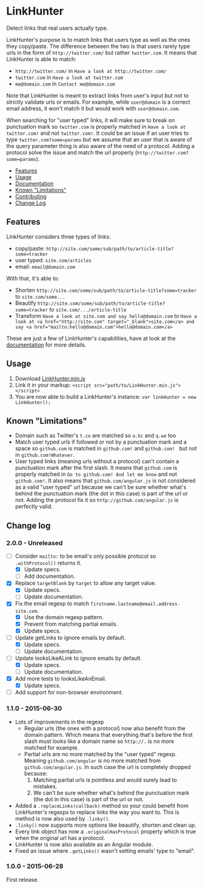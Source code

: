 # LinkHunter

Detect links that real users actually type.

LinkHunter's purpose is to match links that users type as well as the ones they copy/paste.
The difference between the two is that users rarely type urls in the form of `http://twitter.com/` but rather `twitter.com`.
It means that LinkHunter is able to match:

* `http://twitter.com/` in `Have a look at http://twitter.com/`
* `twitter.com` in `Have a look at twitter.com`
* `me@domain.com` in `Contact me@domain.com`

Note that LinkHunter is meant to extract links from user's input but not to strictly validate urls or emails.
For example, while `user@domain` is a correct email address, it won't match it but would work with `user@domain.com`.

When searching for "user typed" links, it will make sure to break on punctuation mark so `twitter.com` is properly matched in `Have a look at twitter.com!` and not `twitter.com!`.
It could be an issue if an user tries to type `twitter.com?some=params` but we assume that an user that is aware of the query parameter thing is also aware of the need of a protocol.
Adding a protocol solve the issue and match the url properly (`http://twitter.com?some=params`).

* [Features](https://github.com/Zhouzi/LinkHunter#features)
* [Usage](https://github.com/Zhouzi/LinkHunter#usage)
* [Documentation](https://github.com/Zhouzi/LinkHunter/wiki)
* [Known "Limitations"](https://github.com/Zhouzi/LinkHunter#known-limitations)
* [Contributing](https://github.com/Zhouzi/LinkHunter/blob/gh-pages/CONTRIBUTING.md)
* [Change Log](https://github.com/Zhouzi/LinkHunter#change-log)



## Features

LinkHunter considers three types of links:

* copy/paste: `http://site.com/some/sub/path/to/article-title?some=tracker`
* user typed: `site.com/articles`
* email: `email@domain.com`

With that, it's able to:

* Shorten `http://site.com/some/sub/path/to/article-title?some=tracker` to `site.com/some...`
* Beautify `http://site.com/some/sub/path/to/article-title?some=tracker` to `site.com/.../article-title`
* Transform `Have a look at site.com and say hello@domain.com` to `Have a look at <a href="http://site.com" target="_blank">site.com</a> and say <a href="mailto:hello@domain.com">hello@domain.com</a>`

These are just a few of LinkHunter's capabilities, have at look at the [documentation](https://github.com/Zhouzi/LinkHunter#documentation) for more details.


## Usage

1. Download [LinkHunter.min.js](https://raw.githubusercontent.com/Zhouzi/LinkHunter/master/dist/LinkHunter.min.js)
2. Link it in your markup: `<script src="path/to/LinkHunter.min.js"></script>`
3. You are now able to build a LinkHunter's instance: `var linkHunter = new LinkHunter();`



## Known "Limitations"

* Domain such as Twitter's `t.co` are matched so `a.bc` and `q.we` too
* Match user typed urls if followed or not by a punctuation mark and a space so `github.com` is matched in `github.com!` and `github.com! ` but not in `github.com!Whatever`.
* User typed links (meaning urls without a protocol) can't contain a punctuation mark after the first slash. It means that `github.com` is properly matched in `Go to github.com! And let me know` and not `github.com!`. It also means that `github.com/angular.js` is not considered as a valid "user typed" url because we can't be sure whether what's behind the punctuation mark (the dot in this case) is part of the url or not. Adding the protocol fix it so `http://github.com/angular.js` is perfectly valid.



## Change log

### 2.0.0 - Unreleased

* [ ] Consider `mailto:` to be email's only possible protocol so `.withProtocol()` returns it.
    * [x] Update specs.
    * [ ] Add documentation.
* [x] Replace `targetBlank` by `target` to allow any target value.
    * [x] Update specs.
    * [ ] Update documentation.
* [x] Fix the email regexp to match `firstname.lastname@email.address-site.com`.
    * [x] Use the domain regexp pattern.
    * [x] Prevent from matching partial emails.
    * [x] Update specs.
* [ ] Update getLinks to ignore emails by default.
    * [x] Update specs.
    * [ ] Update documentation.
* [ ] Update looksLikeALink to ignore emails by default.
    * [x] Update specs.
    * [ ] Update documentation.
* [x] Add more tests to looksLikeAnEmail.
    * [x] Update specs.
* [ ] Add support for non-browser environment.

### 1.1.0 - 2015-06-30

* Lots of improvements in the regexp
    * Regular urls (the ones with a protocol) now also benefit from the domain pattern. Which means that everything that's before the first slash must looks like a domain name so `http://.` is no more matched for example.
    * Partial urls are no more matched by the "user typed" regexp. Meaning `github.com/angular` is no more matched from `github.com/angular.js`. In such case the url is completely dropped because:
        1. Matching partial urls is pointless and would surely lead to mistakes.
        2. We can't be sure whether what's behind the punctuation mark (the dot in this case) is part of the url or not.
* Added a `.replaceLinks(callback)` method so your could benefit from LinkHunter's regexps to replace links the way you want to. This is method is now also used by `.linky()`.
* `.linky()` now supports more options like beautify, shorten and clean up.
* Every link object has now a `.originalHasProtocol` property which is true when the original url has a protocol.
* LinkHunter is now also available as an Angular module.
* Fixed an issue where `.getLinks()` wasn't setting emails' type to "email".

### 1.0.0 - 2015-06-28

First release.
